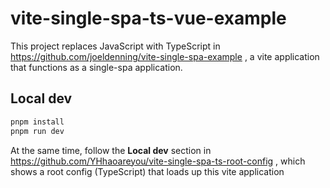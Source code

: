 # vite-single-spa-ts-vue-example

This project replaces JavaScript with TypeScript in https://github.com/joeldenning/vite-single-spa-example , a vite application that functions as a single-spa application.

## Local dev

```sh
pnpm install
pnpm run dev
```

At the same time, follow the **Local dev** section in https://github.com/YHhaoareyou/vite-single-spa-ts-root-config , which shows a root config (TypeScript) that loads up this vite application
